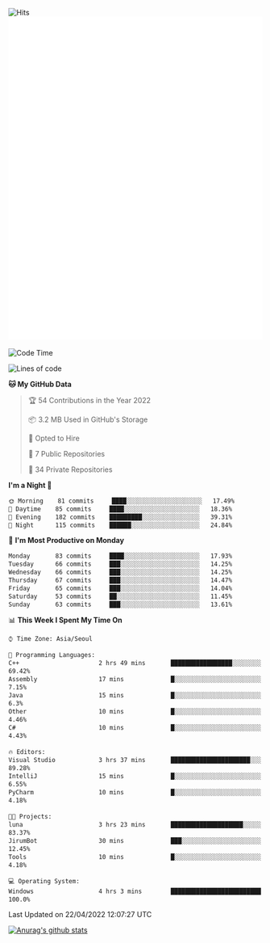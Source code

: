 ![Hits](https://hits.seeyoufarm.com/api/count/incr/badge.svg?url=https%3A%2F%2Fgithub.com%2Fkokose1234&count_bg=%2379C83D&title_bg=%23555555&icon=apple.svg&icon_color=%23E7E7E7&title=hits&edge_flat=false)
<br/>
![Metrics](https://github.com/kokose1234/kokose1234/blob/main/github-metrics.svg)

<!--START_SECTION:waka-->
![Code Time](http://img.shields.io/badge/Code%20Time-625%20hrs%205%20mins-blue)

![Lines of code](https://img.shields.io/badge/From%20Hello%20World%20I%27ve%20Written-2%20Million%20lines%20of%20code-blue)

**🐱 My GitHub Data** 

> 🏆 54 Contributions in the Year 2022
 > 
> 📦 3.2 MB Used in GitHub's Storage 
 > 
> 💼 Opted to Hire
 > 
> 📜 7 Public Repositories 
 > 
> 🔑 34 Private Repositories  
 > 
**I'm a Night 🦉** 

```text
🌞 Morning    81 commits     ████░░░░░░░░░░░░░░░░░░░░░   17.49% 
🌆 Daytime    85 commits     ████░░░░░░░░░░░░░░░░░░░░░   18.36% 
🌃 Evening    182 commits    █████████░░░░░░░░░░░░░░░░   39.31% 
🌙 Night      115 commits    ██████░░░░░░░░░░░░░░░░░░░   24.84%

```
📅 **I'm Most Productive on Monday** 

```text
Monday       83 commits     ████░░░░░░░░░░░░░░░░░░░░░   17.93% 
Tuesday      66 commits     ███░░░░░░░░░░░░░░░░░░░░░░   14.25% 
Wednesday    66 commits     ███░░░░░░░░░░░░░░░░░░░░░░   14.25% 
Thursday     67 commits     ███░░░░░░░░░░░░░░░░░░░░░░   14.47% 
Friday       65 commits     ███░░░░░░░░░░░░░░░░░░░░░░   14.04% 
Saturday     53 commits     ██░░░░░░░░░░░░░░░░░░░░░░░   11.45% 
Sunday       63 commits     ███░░░░░░░░░░░░░░░░░░░░░░   13.61%

```


📊 **This Week I Spent My Time On** 

```text
⌚︎ Time Zone: Asia/Seoul

💬 Programming Languages: 
C++                      2 hrs 49 mins       █████████████████░░░░░░░░   69.42% 
Assembly                 17 mins             █░░░░░░░░░░░░░░░░░░░░░░░░   7.15% 
Java                     15 mins             █░░░░░░░░░░░░░░░░░░░░░░░░   6.3% 
Other                    10 mins             █░░░░░░░░░░░░░░░░░░░░░░░░   4.46% 
C#                       10 mins             █░░░░░░░░░░░░░░░░░░░░░░░░   4.43%

🔥 Editors: 
Visual Studio            3 hrs 37 mins       ██████████████████████░░░   89.28% 
IntelliJ                 15 mins             █░░░░░░░░░░░░░░░░░░░░░░░░   6.55% 
PyCharm                  10 mins             █░░░░░░░░░░░░░░░░░░░░░░░░   4.18%

🐱‍💻 Projects: 
luna                     3 hrs 23 mins       ████████████████████░░░░░   83.37% 
JirumBot                 30 mins             ███░░░░░░░░░░░░░░░░░░░░░░   12.45% 
Tools                    10 mins             █░░░░░░░░░░░░░░░░░░░░░░░░   4.18%

💻 Operating System: 
Windows                  4 hrs 3 mins        █████████████████████████   100.0%

```


 Last Updated on 22/04/2022 12:07:27 UTC
<!--END_SECTION:waka-->

[![Anurag's github stats](https://github-readme-stats.vercel.app/api?username=kokose1234&theme=dracula)](https://github.com/anuraghazra/github-readme-stats)



	
